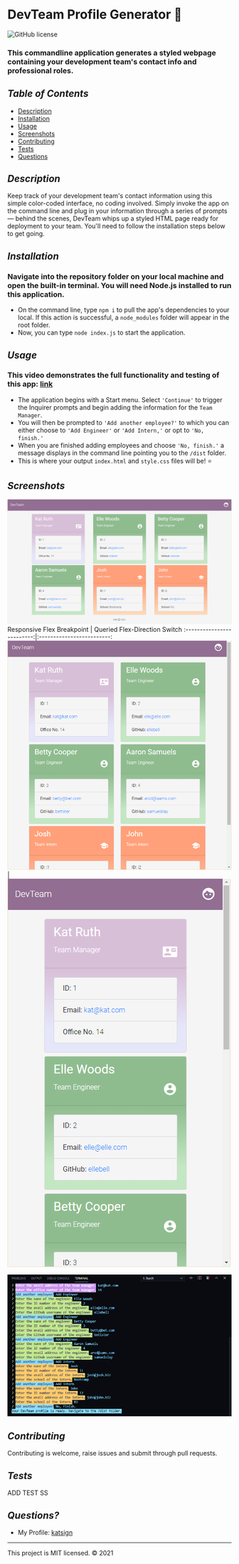# DevTeam Profile Generator :email:
![GitHub license](https://img.shields.io/badge/License-MIT-orange)

### This commandline application generates a styled webpage containing your development team's contact info and professional roles.

## *Table of Contents*

- [Description](#description)
- [Installation](#installation)
- [Usage](#usage)
- [Screenshots](#screenshots)
- [Contributing](#contributing)
- [Tests](#tests)
- [Questions](#questions)

## *Description*
Keep track of your development team's contact information using this simple color-coded interface, no coding involved. Simply invoke the app on the command line and plug in your information through a series of prompts — behind the scenes, DevTeam whips up a styled HTML page ready for deployment to your team. You'll need to follow the installation steps below to get going.

## *Installation*
### Navigate into the repository folder on your local machine and open the built-in terminal. You will need Node.js installed to run this application.
- On the command line, type `npm i` to pull the app's dependencies to your local. If this action is successful, a `node_modules` folder will appear in the root folder.
- Now, you can type `node index.js` to start the application.


## *Usage*
### This video demonstrates the full functionality and testing of this app: [link](path)
- The application begins with a Start menu. Select `'Continue'` to trigger the Inquirer prompts and begin adding the information for the `Team Manager`.
- You will then be prompted to `'Add another employee?'` to which you can either choose to `'Add Engineer'` or `'Add Intern,'` or opt to `'No, finish.'`
- When you are finished adding employees and choose `'No, finish.'` a message displays in the command line pointing you to the `/dist` folder.
- This is where your output `index.html` and `style.css` files will be! :star:

## *Screenshots*
![Screenshot of DevTeam Mock Profile](./screenshots/ss1.png)
Responsive Flex Breakpoint            |  Queried Flex-Direction Switch
:-------------------------:|:-------------------------:
![Screenshot of DevTeam Mock Profile](./screenshots/ss3.png)  |  ![Screenshot of DevTeam Mock Profile](./screenshots/ss4.png)

![Screenshot of DevTeam Command Line Prompt Questions](./screenshots/ss2.png)

## *Contributing*
Contributing is welcome, raise issues and submit through pull requests.

## *Tests*
ADD TEST SS

## *Questions?*
- My Profile: [katsign](https://github.com/katsign)

---
This project is MIT licensed. &copy; 2021